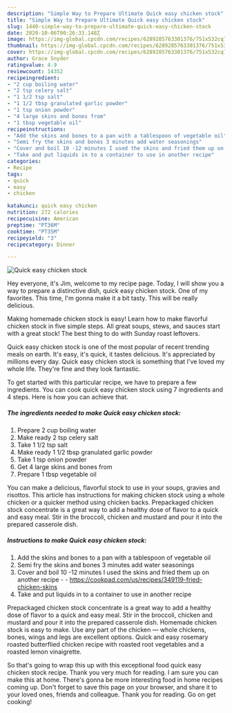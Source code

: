 ```yaml
---
description: "Simple Way to Prepare Ultimate Quick easy chicken stock"
title: "Simple Way to Prepare Ultimate Quick easy chicken stock"
slug: 1440-simple-way-to-prepare-ultimate-quick-easy-chicken-stock
date: 2020-10-06T00:26:33.148Z
image: https://img-global.cpcdn.com/recipes/6289285763301376/751x532cq70/quick-easy-chicken-stock-recipe-main-photo.jpg
thumbnail: https://img-global.cpcdn.com/recipes/6289285763301376/751x532cq70/quick-easy-chicken-stock-recipe-main-photo.jpg
cover: https://img-global.cpcdn.com/recipes/6289285763301376/751x532cq70/quick-easy-chicken-stock-recipe-main-photo.jpg
author: Grace Snyder
ratingvalue: 4.9
reviewcount: 14352
recipeingredient:
- "2 cup boiling water"
- "2 tsp celery salt"
- "1 1/2 tsp salt"
- "1 1/2 tbsp granulated garlic powder"
- "1 tsp onion powder"
- "4 large skins and bones from"
- "1 tbsp vegetable oil"
recipeinstructions:
- "Add the skins and bones to a pan with a tablespoon of vegetable oil"
- "Semi fry the skins and bones 3 minutes add water seasonings"
- "Cover and boil 10 -12 minutes I used the skins and fried them up on another recipe  https://cookpad.com/us/recipes/349119-fried-chicken-skins"
- "Take and put liquids in to a container to use in another recipe"
categories:
- Recipe
tags:
- quick
- easy
- chicken

katakunci: quick easy chicken 
nutrition: 272 calories
recipecuisine: American
preptime: "PT36M"
cooktime: "PT35M"
recipeyield: "3"
recipecategory: Dinner

---
```



![Quick easy chicken stock](https://img-global.cpcdn.com/recipes/6289285763301376/751x532cq70/quick-easy-chicken-stock-recipe-main-photo.jpg)

Hey everyone, it's Jim, welcome to my recipe page. Today, I will show you a way to prepare a distinctive dish, quick easy chicken stock. One of my favorites. This time, I'm gonna make it a bit tasty. This will be really delicious.

Making homemade chicken stock is easy! Learn how to make flavorful chicken stock in five simple steps. All great soups, stews, and sauces start with a great stock! The best thing to do with Sunday roast leftovers.

Quick easy chicken stock is one of the most popular of recent trending meals on earth. It's easy, it's quick, it tastes delicious. It's appreciated by millions every day. Quick easy chicken stock is something that I've loved my whole life. They're fine and they look fantastic.


To get started with this particular recipe, we have to prepare a few ingredients. You can cook quick easy chicken stock using 7 ingredients and 4 steps. Here is how you can achieve that.

<!--inarticleads1-->

##### The ingredients needed to make Quick easy chicken stock:

1. Prepare 2 cup boiling water
1. Make ready 2 tsp celery salt
1. Take 1 1/2 tsp salt
1. Make ready 1 1/2 tbsp granulated garlic powder
1. Take 1 tsp onion powder
1. Get 4 large skins and bones from
1. Prepare 1 tbsp vegetable oil


You can make a delicious, flavorful stock to use in your soups, gravies and risottos. This article has instructions for making chicken stock using a whole chicken or a quicker method using chicken backs. Prepackaged chicken stock concentrate is a great way to add a healthy dose of flavor to a quick and easy meal. Stir in the broccoli, chicken and mustard and pour it into the prepared casserole dish. 

<!--inarticleads2-->

##### Instructions to make Quick easy chicken stock:

1. Add the skins and bones to a pan with a tablespoon of vegetable oil
1. Semi fry the skins and bones 3 minutes add water seasonings
1. Cover and boil 10 -12 minutes I used the skins and fried them up on another recipe -  - https://cookpad.com/us/recipes/349119-fried-chicken-skins
1. Take and put liquids in to a container to use in another recipe


Prepackaged chicken stock concentrate is a great way to add a healthy dose of flavor to a quick and easy meal. Stir in the broccoli, chicken and mustard and pour it into the prepared casserole dish. Homemade chicken stock is easy to make. Use any part of the chicken — whole chickens, bones, wings and legs are excellent options. Quick and easy rosemary roasted butterflied chicken recipe with roasted root vegetables and a roasted lemon vinaigrette. 

So that's going to wrap this up with this exceptional food quick easy chicken stock recipe. Thank you very much for reading. I am sure you can make this at home. There's gonna be more interesting food in home recipes coming up. Don't forget to save this page on your browser, and share it to your loved ones, friends and colleague. Thank you for reading. Go on get cooking!
